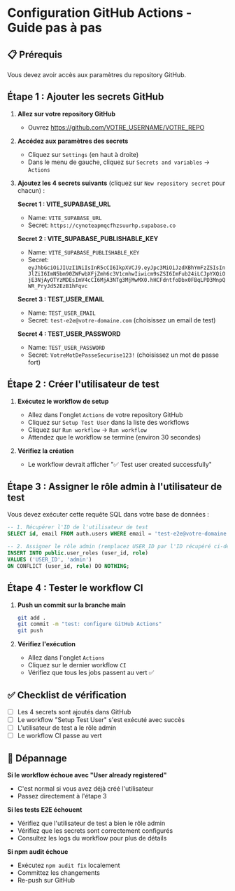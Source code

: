 # Configuration GitHub Actions - Guide pas à pas

## 📋 Prérequis
Vous devez avoir accès aux paramètres du repository GitHub.

## Étape 1 : Ajouter les secrets GitHub

1. **Allez sur votre repository GitHub**
   - Ouvrez https://github.com/VOTRE_USERNAME/VOTRE_REPO

2. **Accédez aux paramètres des secrets**
   - Cliquez sur `Settings` (en haut à droite)
   - Dans le menu de gauche, cliquez sur `Secrets and variables` → `Actions`

3. **Ajoutez les 4 secrets suivants** (cliquez sur `New repository secret` pour chacun) :

   **Secret 1 : VITE_SUPABASE_URL**
   - Name: `VITE_SUPABASE_URL`
   - Secret: `https://cynoteapmqcfhzsuurhp.supabase.co`

   **Secret 2 : VITE_SUPABASE_PUBLISHABLE_KEY**
   - Name: `VITE_SUPABASE_PUBLISHABLE_KEY`
   - Secret: `eyJhbGciOiJIUzI1NiIsInR5cCI6IkpXVCJ9.eyJpc3MiOiJzdXBhYmFzZSIsInJlZiI6ImN5bm90ZWFwbXFjZmh6c3V1cmhwIiwicm9sZSI6ImFub24iLCJpYXQiOjE3NjAyOTYzMDEsImV4cCI6MjA3NTg3MjMwMX0.hHCFdntfoDbx0FBqLPD3MnpQWR_PryJd52EzB1hFqvc`

   **Secret 3 : TEST_USER_EMAIL**
   - Name: `TEST_USER_EMAIL`
   - Secret: `test-e2e@votre-domaine.com` (choisissez un email de test)

   **Secret 4 : TEST_USER_PASSWORD**
   - Name: `TEST_USER_PASSWORD`
   - Secret: `VotreMotDePasseSecurise123!` (choisissez un mot de passe fort)

## Étape 2 : Créer l'utilisateur de test

1. **Exécutez le workflow de setup**
   - Allez dans l'onglet `Actions` de votre repository GitHub
   - Cliquez sur `Setup Test User` dans la liste des workflows
   - Cliquez sur `Run workflow` → `Run workflow`
   - Attendez que le workflow se termine (environ 30 secondes)

2. **Vérifiez la création**
   - Le workflow devrait afficher "✅ Test user created successfully"

## Étape 3 : Assigner le rôle admin à l'utilisateur de test

Vous devez exécuter cette requête SQL dans votre base de données :

```sql
-- 1. Récupérer l'ID de l'utilisateur de test
SELECT id, email FROM auth.users WHERE email = 'test-e2e@votre-domaine.com';

-- 2. Assigner le rôle admin (remplacez USER_ID par l'ID récupéré ci-dessus)
INSERT INTO public.user_roles (user_id, role)
VALUES ('USER_ID', 'admin')
ON CONFLICT (user_id, role) DO NOTHING;
```

## Étape 4 : Tester le workflow CI

1. **Push un commit sur la branche main**
   ```bash
   git add .
   git commit -m "test: configure GitHub Actions"
   git push
   ```

2. **Vérifiez l'exécution**
   - Allez dans l'onglet `Actions`
   - Cliquez sur le dernier workflow `CI`
   - Vérifiez que tous les jobs passent au vert ✅

## ✅ Checklist de vérification

- [ ] Les 4 secrets sont ajoutés dans GitHub
- [ ] Le workflow "Setup Test User" s'est exécuté avec succès
- [ ] L'utilisateur de test a le rôle admin
- [ ] Le workflow CI passe au vert

## 🔧 Dépannage

**Si le workflow échoue avec "User already registered"**
- C'est normal si vous avez déjà créé l'utilisateur
- Passez directement à l'étape 3

**Si les tests E2E échouent**
- Vérifiez que l'utilisateur de test a bien le rôle admin
- Vérifiez que les secrets sont correctement configurés
- Consultez les logs du workflow pour plus de détails

**Si npm audit échoue**
- Exécutez `npm audit fix` localement
- Committez les changements
- Re-push sur GitHub
